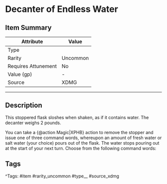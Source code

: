 # Decanter of Endless Water

## Item Summary

| Attribute            | Value                        |
|----------------------|------------------------------|
| Type                 |   |
| Rarity               | Uncommon             |
| Requires Attunement  | No                |
| Value (gp)           | -    |
| Source               | XDMG |

---

## Description

This stoppered flask sloshes when shaken, as if it contains water. The decanter weighs 2 pounds.

You can take a {@action Magic|XPHB} action to remove the stopper and issue one of three command words, whereupon an amount of fresh water or salt water (your choice) pours out of the flask. The water stops pouring out at the start of your next turn. Choose from the following command words:

## Tags

^Tags: #item #rarity_uncommon #type__ #source_xdmg